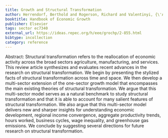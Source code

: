 ```yaml
---
title: Growth and Structural Transformation
author: Herrendorf, Berthold and Rogerson, Richard and Valentinyi, {\'A}kos
booktitle: Handbook of Economic Growth
publisher: Elsevier
tags: sector ec7340
external_url: https://ideas.repec.org/h/eee/grochp/2-855.html
bibtype: incollection
category: reference
---
```

Abstract: Structural transformation refers to the reallocation of economic activity across the broad sectors agriculture, manufacturing, and services. This review article synthesizes and evaluates recent advances in the research on structural transformation. We begin by presenting the stylized facts of structural transformation across time and space. We then develop a multi-sector extension of the one-sector growth model that encompasses the main existing theories of structural transformation. We argue that this multi-sector model serves as a natural benchmark to study structural transformation and that it is able to account for many salient features of structural transformation. We also argue that this multi-sector model delivers new and sharper insights for understanding economic development, regional income convergence, aggregate productivity trends, hours worked, business cycles, wage inequality, and greenhouse gas emissions. We conclude by suggesting several directions for future research on structural transformation.
